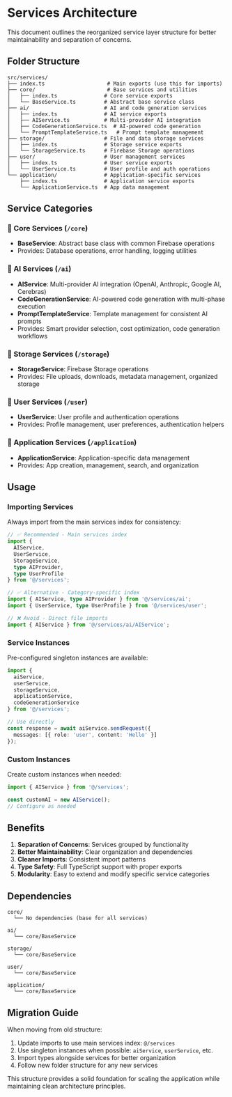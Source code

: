 # Services Architecture

This document outlines the reorganized service layer structure for better maintainability and separation of concerns.

## Folder Structure

```
src/services/
├── index.ts                    # Main exports (use this for imports)
├── core/                       # Base services and utilities
│   ├── index.ts               # Core service exports
│   └── BaseService.ts         # Abstract base service class
├── ai/                        # AI and code generation services
│   ├── index.ts               # AI service exports
│   ├── AIService.ts           # Multi-provider AI integration
│   ├── CodeGenerationService.ts  # AI-powered code generation
│   └── PromptTemplateService.ts   # Prompt template management
├── storage/                   # File and data storage services
│   ├── index.ts               # Storage service exports
│   └── StorageService.ts      # Firebase Storage operations
├── user/                      # User management services
│   ├── index.ts               # User service exports
│   └── UserService.ts         # User profile and auth operations
└── application/               # Application-specific services
    ├── index.ts               # Application service exports
    └── ApplicationService.ts  # App data management
```

## Service Categories

### 🔧 Core Services (`/core`)
- **BaseService**: Abstract base class with common Firebase operations
- Provides: Database operations, error handling, logging utilities

### 🤖 AI Services (`/ai`)
- **AIService**: Multi-provider AI integration (OpenAI, Anthropic, Google AI, Cerebras)
- **CodeGenerationService**: AI-powered code generation with multi-phase execution
- **PromptTemplateService**: Template management for consistent AI prompts
- Provides: Smart provider selection, cost optimization, code generation workflows

### 💾 Storage Services (`/storage`)
- **StorageService**: Firebase Storage operations
- Provides: File uploads, downloads, metadata management, organized storage

### 👤 User Services (`/user`)
- **UserService**: User profile and authentication operations
- Provides: Profile management, user preferences, authentication helpers

### 📱 Application Services (`/application`)
- **ApplicationService**: Application-specific data management
- Provides: App creation, management, search, and organization

## Usage

### Importing Services

Always import from the main services index for consistency:

```typescript
// ✅ Recommended - Main services index
import { 
  AIService, 
  UserService, 
  StorageService,
  type AIProvider,
  type UserProfile 
} from '@/services';

// ✅ Alternative - Category-specific index
import { AIService, type AIProvider } from '@/services/ai';
import { UserService, type UserProfile } from '@/services/user';

// ❌ Avoid - Direct file imports
import { AIService } from '@/services/ai/AIService';
```

### Service Instances

Pre-configured singleton instances are available:

```typescript
import { 
  aiService, 
  userService, 
  storageService,
  applicationService,
  codeGenerationService 
} from '@/services';

// Use directly
const response = await aiService.sendRequest({
  messages: [{ role: 'user', content: 'Hello' }]
});
```

### Custom Instances

Create custom instances when needed:

```typescript
import { AIService } from '@/services';

const customAI = new AIService();
// Configure as needed
```

## Benefits

1. **Separation of Concerns**: Services grouped by functionality
2. **Better Maintainability**: Clear organization and dependencies
3. **Cleaner Imports**: Consistent import patterns
4. **Type Safety**: Full TypeScript support with proper exports
5. **Modularity**: Easy to extend and modify specific service categories

## Dependencies

```
core/
  └── No dependencies (base for all services)

ai/
  └── core/BaseService

storage/
  └── core/BaseService

user/
  └── core/BaseService

application/
  └── core/BaseService
```

## Migration Guide

When moving from old structure:

1. Update imports to use main services index: `@/services`
2. Use singleton instances when possible: `aiService`, `userService`, etc.
3. Import types alongside services for better organization
4. Follow new folder structure for any new services

This structure provides a solid foundation for scaling the application while maintaining clean architecture principles.